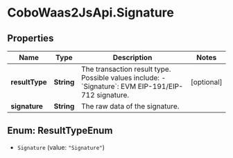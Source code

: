 # CoboWaas2JsApi.Signature

## Properties

Name | Type | Description | Notes
------------ | ------------- | ------------- | -------------
**resultType** | **String** | The transaction result type. Possible values include:   - &#x60;Signature&#x60;: EVM EIP-191/EIP-712 signature.  | [optional] 
**signature** | **String** | The raw data of the signature. | 



## Enum: ResultTypeEnum


* `Signature` (value: `"Signature"`)




